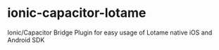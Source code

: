 # ionic-capacitor-lotame
Ionic/Capacitor Bridge Plugin for easy usage of Lotame native iOS and Android SDK
